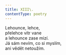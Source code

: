 ```yaml
---
title: XIII\.
contentType: poetry
---
```


<section>

Lehounce, lehce,  
přelehce vítr vane  
a lehounce zase mizí.  
Já sám nevím, co si myslím,  
ani vědět netoužím.

</section>
